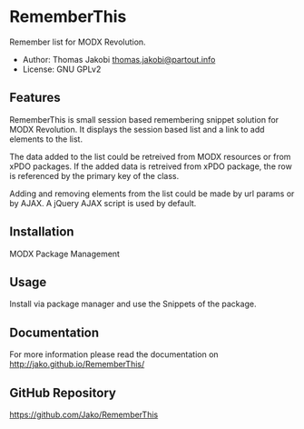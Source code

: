 # RememberThis

Remember list for MODX Revolution.

- Author: Thomas Jakobi <thomas.jakobi@partout.info>
- License: GNU GPLv2

## Features

RememberThis is small session based remembering snippet solution for MODX 
Revolution. It displays the session based list and a link to add elements to
the list.

The data added to the list could be retreived from MODX resources or from xPDO 
packages. If the added data is retreived from xPDO package, the row is 
referenced by the primary key of the class.

Adding and removing elements from the list could be made by url params or by
AJAX. A jQuery AJAX script is used by default.

## Installation

MODX Package Management

## Usage

Install via package manager and use the Snippets of the package.

## Documentation

For more information please read the documentation on
http://jako.github.io/RememberThis/

## GitHub Repository

https://github.com/Jako/RememberThis
